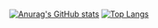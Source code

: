 ###
[![Anurag's GitHub stats](https://github-readme-stats-one-lyart.vercel.app/api?username=RealZach&show_icons=true&theme=gotham)](https://github.com/RealZach)
[![Top Langs](https://github-readme-stats-one-lyart.vercel.app/api/top-langs/?username=RealZach)](https://github.com/RealZach)

###
